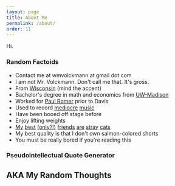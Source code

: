 ```yaml
---
layout: page
title: About Me
permalink: /about/
order: 11
---
```


Hi.

### Random Factoids ###

* Contact me at wmvolckmann at gmail dot com
* I am not Mr. Volckmann. Don't call me that. It's gross.
* From [Wisconsin](wisconsin.jpg) (mind the accent)
* Bachelor's degree in math and economics from [UW-Madison](uwmadison.jpg)
* Worked for [Paul Romer](https://en.wikipedia.org/wiki/Paul_Romer) prior to Davis
* Used to record [mediocre](https://youtu.be/a8SugaNcU98) [music](https://youtu.be/s0Z3SDZCG1s)
* Have been booed off stage before
* Enjoy lifting weights
* [My](https://youtu.be/vPQK9yEjJ8E) [best](https://youtu.be/ryGWz79q0TM)
  [(only?!)](https://youtu.be/NmfF18jSU_c) [friends](https://youtu.be/vqGo6AzBPvk)
  [are](https://youtu.be/D8_4oXLJmC4) [stray](https://youtu.be/sO0uWgMzu6E)
  [cats](https://youtu.be/pVxQLtNb5uA)  
* My best quality is that I don't own salmon-colored shorts
* You must be really bored if you're reading this


### Pseudointellectual Quote Generator
## AKA My Random Thoughts

<SCRIPT LANGUAGE="JAVASCRIPT">

  var r_text = new Array ();

  r_text[0] = "The most complicated people always want the simplest things. What makes them complicated is that they have so much trouble getting those simple things.";

  r_text[1] = "Sometimes things you like are wrong. Sometimes things you dislike like are right. Sometimes people you like are wrong. Sometimes people you dislike are right.";

  r_text[2] = "There is always someone smarter than you; more educated than you; and better intentioned than you; who has come to a different conclusion than you.";

  r_text[3] = "Science works because it demands skepticism of its own results.";

  r_text[4] = "Appeals to authority are always invalid. Just as with ad hominem, a statement for or against a position is neither weaker nor stronger depending on who is making the argument. As a corollary, offering no argument and simply highlighting the source of a statement is equivalent to making no argument. The whole point of science (and the motivation behind Enlightenment principles more generally) is to let the merits of logic, reason, and evidence do the talking, usurping the primacy of source.";

  r_text[5] = "When purpose comes from a problem, a solution is an even bigger problem."

  r_text[6] = "I never worry about whether someone agrees with me or not. I do worry about whether someone will hate me for not agreeing."

  var i = Math.floor(r_text.length * Math.random());

  document.write(r_text[i]);

</script>

